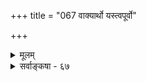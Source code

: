 +++
title = "067 वाक्यार्थो यस्त्वपूर्वो"

+++
<details><summary>मूलम्</summary>

वाक्यार्थो यस्त्वपूर्वो न खलु किमपि तद्व्याप्यमस्मिन् पदादौ साङ्गत्यं बोधकत्वादधिकमनुमितौ ग्राह्यमत्रैतदेव ।  
वक्तृज्ञानानुमानादिकमपि न भवेदन्ततो व्याप्त्यभावात्तत्तल्लिङ्गाप्रतीतावपि मतिजननाद्वक्त्रभावाच्च वेदे ॥ ६७ ॥
</details>

<details><summary>सर्वाङ्कषा - ६७</summary>

॥ 

9 



612 

[शाब्दस्यातिरिक्तत्वम् ] 

290. 

वाक्यार्थो यस्त्वपूर्वो न खलु किमपि तद्व्याप्यमस्मिन् पदादौ 

082 

साङ्गत्यं बोधकत्वादधिकमनुमितौ ग्राह्यमत्रैतदेव । वक्तृज्ञानानुमानादिकमपि न भवेत् अन्ततो व्याप्त्यभावात् 

तत्तल्लिङ्गाप्रतीतावपि मतिजननात्; वक्त्रभावाच्च वेदे ॥67॥ 

एवं साङ्गां सपरिकरां चानुमितिं निरूप्य क्रमप्राप्तां शाब्दीं प्रमिति निरूपयितुमुपक्रममाणः प्रथमं तस्या अतिरिक्तत्वं साधयति - वाक्यार्थ इत्यादि । यस्तु **वाक्यार्थः** = परस्परान्वितपदार्थविषयकः वाक्यजन्यो बोधः सः **अपूर्वः** = न पूर्वदृष्टवस्तुविषयकस्मृतिरूपः । एवम् अस्मिन् पदादौ **किमपि** = पदत्वादिरूपं **तद्व्याप्यम्** =बोधौपयिकरूपविशिष्टहेतुरूपं च न खलु भवति । शाब्दबोधे वांच्यवाचकभावरूपं बोधकत्वं पदपदार्थयोस्संबन्धः । अनुमितौ तु बोधकत्वात् **अधिकम्** = अतिरिक्तंम् व्याप्यव्यापकभावरूपं **साङ्गत्त्यम्** = संबन्धः । अत्र तु शाब्दबोधे तु **एतदेव** = बोधकत्वमेव **ग्राह्यम्** = संबन्धतया ग्राह्यम् । अतश्शाब्दबोधोऽनुमितेरत्यन्तविलक्षणातिरिक्ता प्रमितिः ॥ 

प्राभाकरादिसंमतं वक्त्रनुमानमपि न युज्यत इत्याह- **वक्तृज्ञानानुमानादिकमपि** = कस्यचित् पुरुषस्य वाक्यश्रवणेन तद्वक्ता एतादृशज्ञानवान्' इत्यनुमानेन वाक्यार्थो ज्ञायते इत्यादिकमपि अन्ततो **व्याप्त्यभावत्** = कथञ्चिदपि व्याप्तिग्रहणासंभवात् न भवेत् । न तावन्मात्रम्, **तत्तल्लिङ्गाप्रतीतावपि** = अनुमानस्यावश्यापेक्षितस्य तत्तादृशलिङ्गस्याज्ञानेऽपि **मतिजननात्** = शाब्दबोधजननात् शाब्दबोधो नानुमितिः। किं बहुना ! वेदे **वक्त्रभावाच्च** = अपौरुषेयत्वेन वक्तुरभावाच्च शाब्दबोधो न वक्तृज्ञानानुमानरूपः, किन्त्वतिरिक्ता प्रमितिरेव ॥ 

अत्रायमाशयः - शाब्दबोधे किल एकसम्बन्धिज्ञानमपरसंबन्धिस्मारकमितिविधया पदज्ञानं तद्वाच्यमर्थमुपस्थापयतीत्युच्यते । एवं तर्हि पदजन्यपदार्थोपस्थितेः स्मृतिरूपत्वेन बोधस्य प्रमारूपत्वं कथम्? इति प्रथमः प्रश्नः । एकसंबन्धिज्ञानविधया बोधजनकत्वस्यानुमानेऽपि समानत्वेन तद्विलक्षणत्वमस्य कथमिति द्वितीयः प्रश्नः । प्रथमस्योत्तरम् ' वाक्यार्थः अपूर्वः' इति । पदजन्यपदार्थोपस्थितिरन्या, तदनन्तरं जायमानः शाब्दबोधश्चान्यः । न हि शाब्दबोधः स्मृतिरूपः, पूर्वाननुभूतवस्तुविषयकत्वात् । अनुमानरूपत्वनिरासः ‘न खलु' इत्यादिना कृतः । यत्र धूमस्तत्राग्निरितिवत् शब्दस्यार्थस्य च न हि व्याप्यव्यापकभावः कश्चिद्वर्तते ॥ 

ननु व्याप्यव्यापकभावः न शब्दार्थयोस्संबन्धः, किन्तु वाच्यवाचकभाव एव । परं तु एकसंबन्धिज्ञानविधया बोधजनकत्वं शब्दानुमानयोस्समानं किल । अतश्शब्दोऽप्यनुमानमिति स्यादिति चेत्, येन केन प्रकारेण सादृश्यं प्रत्यक्षेऽपि समानम् । तत्रापि इन्द्रियसंबन्धमूलकत्वं वर्तते । अतः 'वह्निमान् **धूमात्’** =इत्यादिवत्प्रयोगादीनामदर्शनात् शब्दो नानुमानम्, किं त्वतिरिक्तं प्रमाणम् ॥ 

291. 

613 

[शाब्दस्यानुभवरूपत्वम् ] 

प्रत्येकं स्वानुभूतात् तदुभयमधिकं संस्कृतिद्वन्द्वयोगात् 

स्मृत्यारूढं विजानन्त्यनुमितिवचसोर्वेद्यमप्येवमस्तु । पारोक्ष्यं तत् स्मृतित्वादनधिकमिति न प्रागनिर्धारितांश- 

ज्ञानस्य स्पष्टदृष्टेः परिहितहरितस्त्वेतदस्पष्टमाहुः ॥68॥ 



प्राभाकरास्तु ब्रुवते - शाब्दबोधे तात्पर्यज्ञानस्यावश्यकत्वं सर्वसंमतम् । तात्पर्यं नाम वक्तुरिच्छा । सा च ' एतद्वाक्यमेतदर्थबोधजनकमस्य भवतु' इतीच्छा । ततश्च वाक्यश्रवणानन्तरम्, तत्प्रयोक्तुरिच्छाम्, तत्पृष्ठभाविनं च ज्ञानमनुमिनोति श्रोता । एतदेव ज्ञानं शाब्दबोध उच्यते । अतश्च 'इदं वाक्यम् एतादृशार्थ - बोधजनकम्, एतादृशेच्छयोच्चरितत्वात्' इत्यनुमानं शब्दः, तदनन्तरबोधः शाब्दबोधः । न च नानार्थकस्थल एव तात्पर्यज्ञानं कारणम् । न त्वन्यत्रेति वाच्यम्, शब्दस्य सामान्यरूपेणैव बोधकत्वस्वाभाव्यात्, व्यक्तिविशेषनिर्णयार्थं तात्पर्यज्ञानस्यावश्यकत्वात् । यथा वानुमाने व्यक्तिविशेषनिर्णयः पक्षधर्मताज्ञानादित्युच्यते तद्वत् । अतो वक्तृज्ञानानुमानमेव शाब्दबोध इति वर्णयन्ति । एतदपि द्राविडप्राणायामायेत । न हि वक्तृज्ञानावगम एव शाब्दबोधः । वक्तृज्ञानं हि वक्तरि वर्तते । परं तु अन्यार्थं प्रयुक्तस्य वाक्यस्याकस्मादन्येनोदासीनेन श्रवणेऽपि बोधजननेनापि चरितार्थत्वात्, वाक्यस्य अन्यार्थबोधेच्छयोच्चरितत्वाभावात् न वक्रुद्देशः पूर्णो भवेत् । तदर्थं पुनरनुमानान्तरान्वेषणमावश्यकमिति शब्दः सुदूरमपवारित इति स शाब्दबोध एव न स्यात् । किञ्चापौरुषेये वेदे वक्तुरभावाद्बोधानापत्तिश्च । अतः अनुमानविधया बोधजनकत्वमपि बुद्धिमतां न शोभते इति शब्दो ऽतिरिक्तं प्रमाणम् ॥ ६७ ॥
</details>
